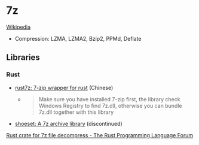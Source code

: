 # 7z
[Wikipedia](https://en.wikipedia.org/wiki/7z)

- Compression: LZMA, LZMA2, Bzip2, PPMd, Deflate

## Libraries
### Rust
- [rust7z: 7-zip wrapper for rust](https://github.com/nyfair/rust7z) (Chinese)
  - > Make sure you have installed 7-zip first, the library check Windows Registry to find 7z.dll, otherwise you can bundle 7z.dll together with this library
- [shoeset: A 7z archive library](https://github.com/eirslett/shoeset) (discontinued)

[Rust crate for 7z file decompress - The Rust Programming Language Forum](https://users.rust-lang.org/t/rust-crate-for-7z-file-decompress/62349)